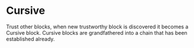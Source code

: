 # Cursive
Trust other blocks, when new trustworthy block is discovered it becomes a Cursive block. Cursive blocks are grandfathered into a chain that has been established already.
